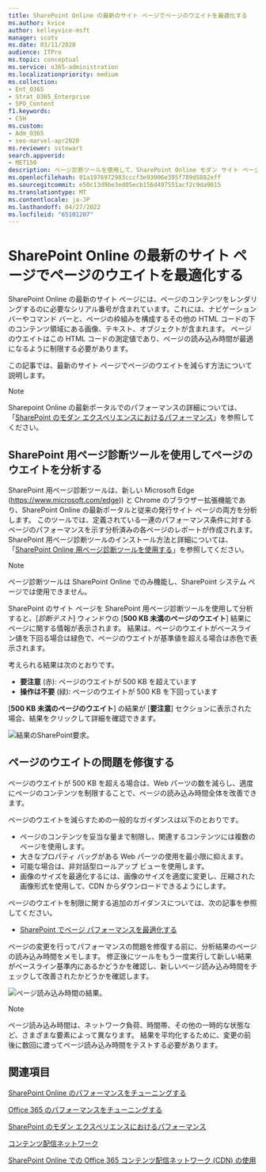```yaml
---
title: SharePoint Online の最新のサイト ページでページのウエイトを最適化する
ms.author: kvice
author: kelleyvice-msft
manager: scotv
ms.date: 03/11/2020
audience: ITPro
ms.topic: conceptual
ms.service: o365-administration
ms.localizationpriority: medium
ms.collection:
- Ent_O365
- Strat_O365_Enterprise
- SPO_Content
f1.keywords:
- CSH
ms.custom:
- Adm_O365
- seo-marvel-apr2020
ms.reviewer: sstewart
search.appverid:
- MET150
description: ページ診断ツールを使用して、SharePoint Online モダン サイト ページでページの太さを最適化する方法について説明します。
ms.openlocfilehash: 01a1976972983cccf3e93006e395f789d5882eff
ms.sourcegitcommit: e50c13d9be3ed05ecb156d497551acf2c9da9015
ms.translationtype: MT
ms.contentlocale: ja-JP
ms.lasthandoff: 04/27/2022
ms.locfileid: "65101207"
---
```

# <a name="optimize-page-weight-in-sharepoint-online-modern-site-pages"></a>SharePoint Online の最新のサイト ページでページのウエイトを最適化する

SharePoint Online の最新のサイト ページには、ページのコンテンツをレンダリングするのに必要なシリアル番号が含まれています。これには、ナビゲーション バーやコマンド バーと、ページの枠組みを構成するその他の HTML コードの下のコンテンツ領域にある画像、テキスト、オブジェクトが含まれます。 ページのウエイトはこの HTML コードの測定値であり、ページの読み込み時間が最適になるように制限する必要があります。

この記事では、最新のサイト ページでページのウエイトを減らす方法について説明します。

>[!NOTE]
>Sharepoint Online の最新ポータルでのパフォーマンスの詳細については、「[SharePoint のモダン エクスペリエンスにおけるパフォーマンス](/sharepoint/modern-experience-performance)」を参照してください。

## <a name="use-the-page-diagnostics-for-sharepoint-tool-to-analyze-page-weight"></a>SharePoint 用ページ診断ツールを使用してページのウエイトを分析する

SharePoint 用ページ診断ツールは、新しい Microsoft Edge (https://www.microsoft.com/edge)) と Chrome のブラウザー拡張機能であり、SharePoint Online の最新ポータルと従来の発行サイト ページの両方を分析します。 このツールでは、定義されている一連のパフォーマンス条件に対するページのパフォーマンスを示す分析済みの各ページのレポートが作成されます。 SharePoint 用ページ診断ツールのインストール方法と詳細については、「[SharePoint Online 用ページ診断ツールを使用する](page-diagnostics-for-spo.md)」を参照してください。

>[!NOTE]
>ページ診断ツールは SharePoint Online でのみ機能し、SharePoint システム ページでは使用できません。

SharePoint のサイト ページを SharePoint 用ページ診断ツールを使用して分析すると、[_診断テスト_] ウィンドウの [**500 KB 未満のページのウエイト**] 結果にページに関する情報が表示されます。 結果は、ページのウエイトがベースライン値を下回る場合は緑色で、ページのウエイトが基準値を超える場合は赤色で表示されます。

考えられる結果は次のとおりです。

- **要注意** (赤): ページのウエイトが 500 KB を超えています
- **操作は不要** (緑): ページのウエイトが 500 KB を下回っています

[**500 KB 未満のページのウエイト**] の結果が [**要注意**] セクションに表示された場合、結果をクリックして詳細を確認できます。

![結果のSharePoint要求。](../media/modern-portal-optimization/pagediag-page-weight.png)

## <a name="remediate-page-weight-issues"></a>ページのウエイトの問題を修復する

ページのウエイトが 500 KB を超える場合は、Web パーツの数を減らし、適度にページのコンテンツを制限することで、ページの読み込み時間全体を改善できます。

ページのウエイトを減らすための一般的なガイダンスは以下のとおりです。

- ページのコンテンツを妥当な量まで制限し、関連するコンテンツには複数のページを使用します。
- 大きなプロパティ バッグがある Web パーツの使用を最小限に抑えます。
- 可能な場合は、非対話型ロールアップ ビューを使用します。
- 画像のサイズを最適化するには、画像のサイズを適度に変更し、圧縮された画像形式を使用して、CDN からダウンロードできるようにします。

ページのウエイトを制限に関する追加のガイダンスについては、次の記事を参照してください。

- [SharePoint でページ パフォーマンスを最適化する](/sharepoint/dev/general-development/optimize-page-performance-in-sharepoint)

ページの変更を行ってパフォーマンスの問題を修復する前に、分析結果のページの読み込み時間をメモします。 修正後にツールをもう一度実行して新しい結果がベースライン基準内にあるかどうかを確認し、新しいページ読み込み時間をチェックして改善されたかどうかを確認します。

![ページ読み込み時間の結果。](../media/modern-portal-optimization/pagediag-page-load-time.png)

>[!NOTE]
>ページ読み込み時間は、ネットワーク負荷、時間帯、その他の一時的な状態など、さまざまな要素によって異なります。 結果を平均化するために、変更の前後に数回に渡ってページ読み込み時間をテストする必要があります。

## <a name="related-topics"></a>関連項目

[SharePoint Online のパフォーマンスをチューニングする](tune-sharepoint-online-performance.md)

[Office 365 のパフォーマンスをチューニングする](tune-microsoft-365-performance.md)

[SharePoint のモダン エクスペリエンスにおけるパフォーマンス](/sharepoint/modern-experience-performance)

[コンテンツ配信ネットワーク](content-delivery-networks.md)

[SharePoint Online での Office 365 コンテンツ配信ネットワーク (CDN) の使用](use-microsoft-365-cdn-with-spo.md)
